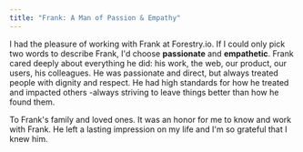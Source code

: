 ```yaml
---
title: "Frank: A Man of Passion & Empathy"
---
```


I had the pleasure of working with Frank at Forestry.io. If I could only pick two words to describe Frank, I'd choose **passionate** and **empathetic**. Frank cared deeply about everything he did: his work, the web, our product, our users, his colleagues. He was passionate and direct, but always treated people with dignity and respect. He had high standards for how he treated and impacted others -always striving to leave things better than how he found them.

To Frank's family and loved ones. It was an honor for me to know and work with Frank. He left a lasting impression on my life and I'm so grateful that I knew him.
